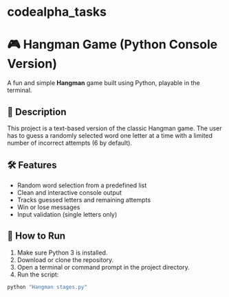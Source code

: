 # codealpha_tasks
# 🎮 Hangman Game (Python Console Version)

A fun and simple **Hangman** game built using Python, playable in the terminal.

## 📜 Description

This project is a text-based version of the classic Hangman game. The user has to guess a randomly selected word one letter at a time with a limited number of incorrect attempts (6 by default).

## 🛠️ Features

- Random word selection from a predefined list
- Clean and interactive console output
- Tracks guessed letters and remaining attempts
- Win or lose messages
- Input validation (single letters only)

## 🚀 How to Run

1. Make sure Python 3 is installed.
2. Download or clone the repository.
3. Open a terminal or command prompt in the project directory.
4. Run the script:

```bash
python "Hangman stages.py"
